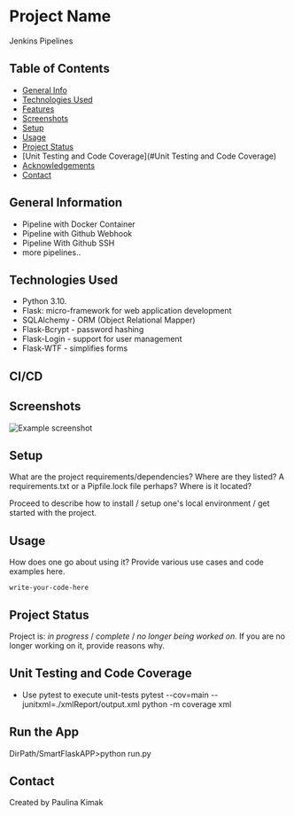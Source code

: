 # Project Name
Jenkins Pipelines

## Table of Contents
* [General Info](#general-information)
* [Technologies Used](#technologies-used)
* [Features](#features)
* [Screenshots](#screenshots)
* [Setup](#setup)
* [Usage](#usage)
* [Project Status](#project-status)
* [Unit Testing and Code Coverage](#Unit Testing and Code Coverage)
* [Acknowledgements](#acknowledgements)
* [Contact](#contact)
<!-- * [License](#license) -->


## General Information
- Pipeline with Docker Container
- Pipeline with Github Webhook
- Pipeline With Github SSH
- more pipelines..


## Technologies Used
- Python 3.10.
- Flask: micro-framework for web application development
- SQLAlchemy - ORM (Object Relational Mapper)
- Flask-Bcrypt - password hashing
- Flask-Login - support for user management
- Flask-WTF - simplifies forms


## CI/CD



## Screenshots
![Example screenshot](./docu/screenshot.png)
<!-- If you have screenshots you'd like to share, include them here. -->


## Setup
What are the project requirements/dependencies? Where are they listed? A requirements.txt or a Pipfile.lock file perhaps? Where is it located?

Proceed to describe how to install / setup one's local environment / get started with the project.


## Usage
How does one go about using it?
Provide various use cases and code examples here.

`write-your-code-here`


## Project Status
Project is: _in progress_ / _complete_ / _no longer being worked on_. If you are no longer working on it, provide reasons why.


## Unit Testing and Code Coverage
- Use pytest to execute unit-tests
pytest --cov=main --junitxml=./xmlReport/output.xml
python -m coverage xml


## Run the App
DirPath/SmartFlaskAPP>python run.py


## Contact
Created by Paulina Kimak


